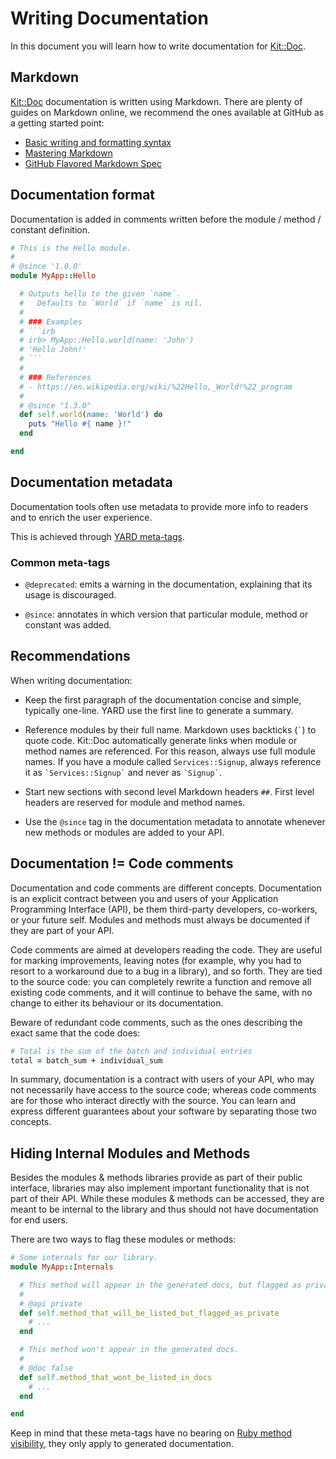 [Kit::Doc]: https://github.com/rubykit/kit/tree/master/libraries/kit-doc

# Writing Documentation

In this document you will learn how to write documentation for [Kit::Doc](https://github.com/rubykit/kit/tree/master/libraries/kit-doc).

## Markdown

[Kit::Doc] documentation is written using Markdown. There are plenty of guides on Markdown online, we recommend the ones available at GitHub as a getting started point:

  * [Basic writing and formatting syntax](https://help.github.com/articles/basic-writing-and-formatting-syntax/)
  * [Mastering Markdown](https://guides.github.com/features/mastering-markdown/)
  * [GitHub Flavored Markdown Spec](https://github.github.com/gfm/)

## Documentation format

Documentation is added in comments written before the module / method / constant definition.

```ruby
# This is the Hello module.
#
# @since '1.0.0'
module MyApp::Hello

  # Outputs hello to the given `name`.
  #   Defaults to `World` if `name` is nil.
  #
  # ### Examples
  # ```irb
  # irb> MyApp::Hello.world(name: 'John')
  # 'Hello John!'
  # ```
  #
  # ### References
  # - https://en.wikipedia.org/wiki/%22Hello,_World!%22_program
  #
  # @since "1.3.0"
  def self.world(name: 'World') do
    puts "Hello #{ name }!"
  end

end
```

## Documentation metadata

Documentation tools often use metadata to provide more info to readers and to enrich the user experience.

This is achieved through [YARD meta-tags](https://www.rubydoc.info/gems/yard/file/docs/Tags.md).

### Common meta-tags

  - `@deprecated`: emits a warning in the documentation, explaining that its usage is discouraged.

  - `@since`: annotates in which version that particular module, method or constant was added.

## Recommendations

When writing documentation:

  * Keep the first paragraph of the documentation concise and simple, typically one-line. YARD use the first line to generate a summary.

  * Reference modules by their full name.
    Markdown uses backticks (`` ` ``) to quote code. Kit::Doc automatically generate links when module or method names are referenced. For this reason, always use full module names. If you have a module called `Services::Signup`, always reference it as `` `Services::Signup` `` and never as `` `Signup` ``.

  * Start new sections with second level Markdown headers `##`. First level headers are reserved for module and method names.

  * Use the `@since` tag in the documentation metadata to annotate whenever new methods or modules are added to your API.

## Documentation != Code comments

Documentation and code comments are different concepts. Documentation is an explicit contract between you and users of your Application Programming Interface (API), be them third-party developers, co-workers, or your future self. Modules and methods must always be documented if they are part of your API.

Code comments are aimed at developers reading the code. They are useful for marking improvements, leaving notes (for example, why you had to resort to a workaround due to a bug in a library), and so forth. They are tied to the source code: you can completely rewrite a function and remove all existing code comments, and it will continue to behave the same, with no change to either its behaviour or its documentation.

Beware of redundant code comments, such as the ones describing the exact same that the code does:

```ruby
# Total is the sum of the batch and individual entries
total = batch_sum + individual_sum
```

In summary, documentation is a contract with users of your API, who may not necessarily have access to the source code; whereas code comments are for those who interact directly with the source. You can learn and express different guarantees about your software by separating those two concepts.

## Hiding Internal Modules and Methods

Besides the modules & methods libraries provide as part of their public interface, libraries may also implement important functionality that is not part of their API. While these modules & methods can be accessed, they are meant to be internal to the library and thus should not have documentation for end users.

There are two ways to flag these modules or methods:

```ruby
# Some internals for our library.
module MyApp::Internals

  # This method will appear in the generated docs, but flagged as private.
  #
  # @api private
  def self.method_that_will_be_listed_but_flagged_as_private
    # ...
  end

  # This method won't appear in the generated docs.
  #
  # @doc false
  def self.method_that_wont_be_listed_in_docs
    # ...
  end

end
```

Keep in mind that these meta-tags have no bearing on [Ruby method visibility](http://rubylearning.com/satishtalim/ruby_access_control.html), they only apply to generated documentation.


